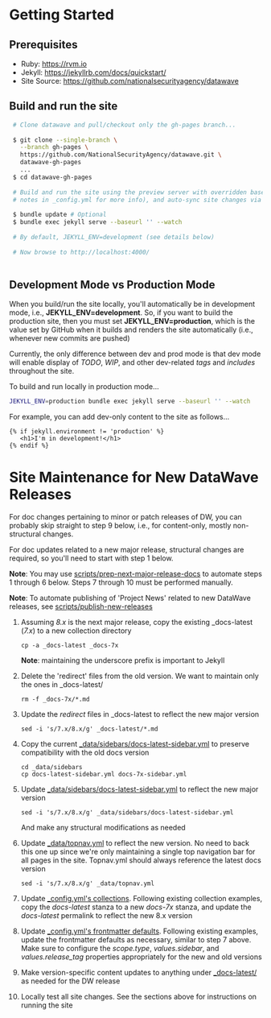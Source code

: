 # Getting Started

## Prerequisites

- Ruby: <https://rvm.io>
- Jekyll: <https://jekyllrb.com/docs/quickstart/>
- Site Source: <https://github.com/nationalsecurityagency/datawave>

## Build and run the site

```bash
 # Clone datawave and pull/checkout only the gh-pages branch...
 
 $ git clone --single-branch \
   --branch gh-pages \
   https://github.com/NationalSecurityAgency/datawave.git \
   datawave-gh-pages
   ...
 $ cd datawave-gh-pages
  
 # Build and run the site using the preview server with overridden baseurl (see baseurl configuration
 # notes in _config.yml for more info), and auto-sync site changes via '--watch' option ...
  
 $ bundle update # Optional
 $ bundle exec jekyll serve --baseurl '' --watch
 
 # By default, JEKYLL_ENV=development (see details below)
 
 # Now browse to http://localhost:4000/
 
```

## Development Mode vs Production Mode

When you build/run the site locally, you'll automatically be in development mode, i.e., **JEKYLL_ENV=development**.
So, if you want to build the production site, then you must set **JEKYLL_ENV=production**, which is the value set by
GitHub when it builds and renders the site automatically (i.e., whenever new commits are pushed) 

Currently, the only difference between dev and prod mode is that dev mode will enable display of *TODO*, *WIP*,
and other dev-related *tags* and *includes* throughout the site.

To build and run locally in production mode...

```bash
JEKYLL_ENV=production bundle exec jekyll serve --baseurl '' --watch

```

For example, you can add dev-only content to the site as follows...

```
{% if jekyll.environment != 'production' %}
   <h1>I'm in development!</h1> 
{% endif %}

```
# Site Maintenance for New DataWave Releases

For doc changes pertaining to minor or patch releases of DW, you can probably skip straight to step 9 below, i.e., for
content-only, mostly non-structural changes.

For doc updates related to a new major release, structural changes are required, so you'll need to start with step 1 below.

**Note**: You may use [scripts/prep-next-major-release-docs](scripts/prep-next-major-release-docs) to automate steps 1
through 6 below. Steps 7 through 10 must be performed manually.

**Note**: To automate publishing of 'Project News' related to new DataWave releases,
see [scripts/publish-new-releases](scripts/publish-new-releases) 

1. Assuming *8.x* is the next major release, copy the existing _docs-latest (*7.x*) to a new collection directory
   ```
   cp -a _docs-latest _docs-7x
   ```
   **Note**: maintaining the underscore prefix is important to Jekyll

2. Delete the 'redirect' files from the old version. We want to maintain only the ones in _docs-latest/
   ```
   rm -f _docs-7x/*.md
   ```
   
3. Update the *redirect* files in _docs-latest to reflect the new major version
   ```
   sed -i 's/7.x/8.x/g' _docs-latest/*.md
   ```
   
4. Copy the current [_data/sidebars/docs-latest-sidebar.yml](_data/sidebars/docs-latest-sidebar.yml) to preserve
   compatibility with the old docs version
   ```
   cd _data/sidebars
   cp docs-latest-sidebar.yml docs-7x-sidebar.yml
   ```
   
5. Update [_data/sidebars/docs-latest-sidebar.yml](_data/sidebars/docs-latest-sidebar.yml) to reflect the new major version
   ```
   sed -i 's/7.x/8.x/g' _data/sidebars/docs-latest-sidebar.yml
   ```
   And make any structural modifications as needed
   
6. Update [_data/topnav.yml](_data/topnav.yml) to reflect the new version. No need to back this one up since we're only
   maintaining a single top navigation bar for all pages in the site. Topnav.yml should always reference the latest docs version
   ```
   sed -i 's/7.x/8.x/g' _data/topnav.yml
   ```
   
7. Update [_config.yml's collections](_config.yml#L71). Following existing collection examples, copy the *docs-latest*
   stanza to a new *docs-7x* stanza, and update the *docs-latest* permalink to reflect the new 8.x version

8. Update [_config.yml's frontmatter defaults](_config.yml#L109). Following existing examples, update the frontmatter
   defaults as necessary, similar to step 7 above. Make sure to configure the *scope.type*, *values.sidebar*, and
   *values.release_tag* properties appropriately for the new and old versions

9. Make version-specific content updates to anything under [_docs-latest/](_docs-latest) as needed for the DW release

10. Locally test all site changes. See the sections above for instructions on running the site

